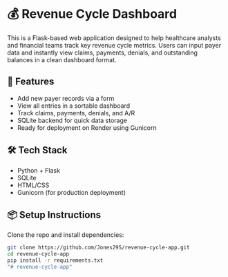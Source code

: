 # 💰 Revenue Cycle Dashboard

This is a Flask-based web application designed to help healthcare analysts and financial teams track key revenue cycle metrics. Users can input payer data and instantly view claims, payments, denials, and outstanding balances in a clean dashboard format.

## 🚀 Features

- Add new payer records via a form
- View all entries in a sortable dashboard
- Track claims, payments, denials, and A/R
- SQLite backend for quick data storage
- Ready for deployment on Render using Gunicorn

## 🛠️ Tech Stack

- Python + Flask
- SQLite
- HTML/CSS
- Gunicorn (for production deployment)

## 📦 Setup Instructions

Clone the repo and install dependencies:

```bash
git clone https://github.com/Jones29S/revenue-cycle-app.git
cd revenue-cycle-app
pip install -r requirements.txt
"# revenue-cycle-app" 
